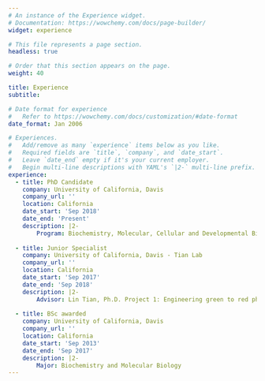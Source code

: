 ```yaml
---
# An instance of the Experience widget.
# Documentation: https://wowchemy.com/docs/page-builder/
widget: experience

# This file represents a page section.
headless: true

# Order that this section appears on the page.
weight: 40

title: Experience
subtitle:

# Date format for experience
#   Refer to https://wowchemy.com/docs/customization/#date-format
date_format: Jan 2006

# Experiences.
#   Add/remove as many `experience` items below as you like.
#   Required fields are `title`, `company`, and `date_start`.
#   Leave `date_end` empty if it's your current employer.
#   Begin multi-line descriptions with YAML's `|2-` multi-line prefix.
experience:
  - title: PhD Candidate
    company: University of California, Davis
    company_url: ''
    location: California
    date_start: 'Sep 2018'
    date_end: 'Present'
    description: |2-
        Program: Biochemistry, Molecular, Cellular and Developmental Biology. Thesis advisor: Lin Tian, Ph.D. Potential dissertation title: Development of high affinity serotonin sensor for in vivo imaging and pharmacological applications.
        
  - title: Junior Specialist
    company: University of California, Davis - Tian Lab
    company_url: ''
    location: California
    date_start: 'Sep 2017'
    date_end: 'Sep 2018'
    description: |2-
        Advisor: Lin Tian, Ph.D. Project 1: Engineering green to red photo-convertible genetically encoded glutamate sensor. Project 2: Directed evolution of a selective and sensitive serotonin biosensor via machine learning
    
  - title: BSc awarded
    company: University of California, Davis
    company_url: ''
    location: California
    date_start: 'Sep 2013'
    date_end: 'Sep 2017'
    description: |2-
        Major: Biochemistry and Molecular Biology
---
```


